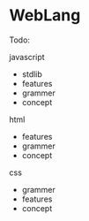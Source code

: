 # WebLang

Todo:

javascript

- stdlib
- features
- grammer
- concept

html

- features
- grammer
- concept

css

- grammer
- features
- concept
